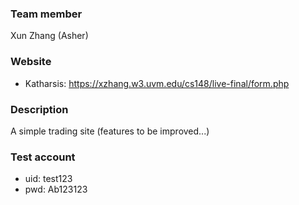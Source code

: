 ### Team member
Xun Zhang (Asher)

### Website
- Katharsis: https://xzhang.w3.uvm.edu/cs148/live-final/form.php

### Description
A simple trading site (features to be improved...)

### Test account
- uid: test123
- pwd: Ab123123
